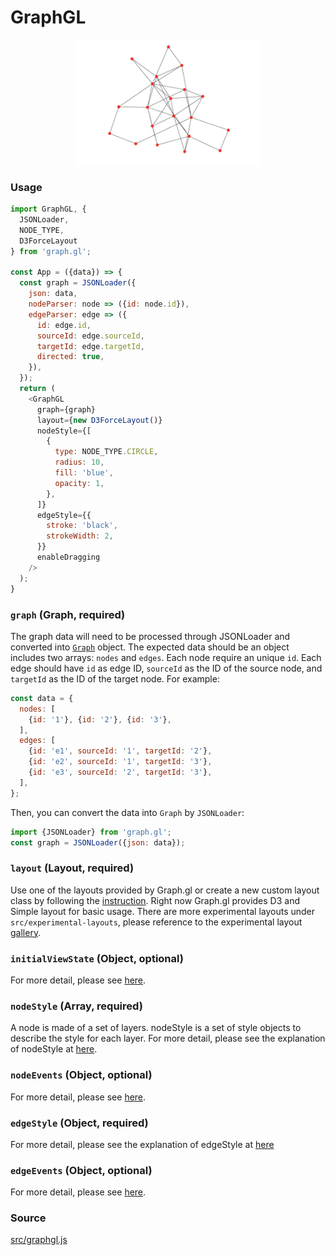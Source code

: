# GraphGL

<p align="center">
  <img src="/gatsby/images/graph.png" height="200" />
</p>

### Usage

```js
import GraphGL, {
  JSONLoader,
  NODE_TYPE,
  D3ForceLayout
} from 'graph.gl';

const App = ({data}) => {
  const graph = JSONLoader({
    json: data,
    nodeParser: node => ({id: node.id}),
    edgeParser: edge => ({
      id: edge.id,
      sourceId: edge.sourceId,
      targetId: edge.targetId,
      directed: true,
    }),
  });
  return (
    <GraphGL
      graph={graph}
      layout={new D3ForceLayout()}
      nodeStyle={[
        {
          type: NODE_TYPE.CIRCLE,
          radius: 10,
          fill: 'blue',
          opacity: 1,
        },
      ]}
      edgeStyle={{
        stroke: 'black',
        strokeWidth: 2,
      }}
      enableDragging
    />
  );
}
```

### `graph` (Graph, required)
The graph data will need to be processed through JSONLoader and converted into [`Graph`](docs/api-reference/graph) object.  The expected data should be an object includes two arrays: `nodes` and `edges`. Each node require an unique `id`. Each edge should have `id` as edge ID, `sourceId` as the ID of the source node, and `targetId` as the ID of the target node. For example:
```js
const data = {
  nodes: [
    {id: '1'}, {id: '2'}, {id: '3'},
  ],
  edges: [
    {id: 'e1', sourceId: '1', targetId: '2'},
    {id: 'e2', sourceId: '1', targetId: '3'},
    {id: 'e3', sourceId: '2', targetId: '3'},
  ],
};
```

Then, you can convert the data into `Graph` by `JSONLoader`:
```js
import {JSONLoader} from 'graph.gl';
const graph = JSONLoader({json: data});
```

### `layout` (Layout, required)
Use one of the layouts provided by Graph.gl or create a new custom layout class by following the [instruction](/docs/advanced/custom-layout). Right now Graph.gl provides D3 and Simple layout for basic usage. There are more experimental layouts under `src/experimental-layouts`, please reference to the experimental layout [gallery](docs/experimental).

### `initialViewState` (Object, optional)
For more detail, please see [here](/docs/api-reference/viewport).

### `nodeStyle` (Array, required)

A node is made of a set of layers. nodeStyle is a set of style objects to describe the style for each layer.
For more detail, please see the explanation of nodeStyle at [here](docs/api-reference/node-style).

### `nodeEvents` (Object, optional)
For more detail, please see [here](/docs/api-reference/interactions).

### `edgeStyle`  (Object, required)

For more detail, please see the explanation of edgeStyle at [here](docs/api-reference/edge-style)

### `edgeEvents` (Object, optional)
For more detail, please see [here](docs/api-reference/interactions).

### Source
[src/graphgl.js](https://github.com/uber/graph.gl/blob/master/src/graphgl.js)
